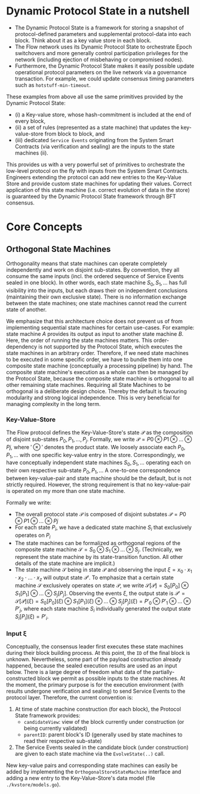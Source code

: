 # Dynamic Protocol State in a nutshell

- The Dynamic Protocol State is a framework for storing a snapshot of protocol-defined parameters
  and supplemental protocol-data into each block. Think about it as a key value store in each block. 
- The Flow network uses its Dynamic Protocol State to orchestrate Epoch switchovers and more generally control participation privileges
  for the network (including ejection of misbehaving or compromised nodes).
- Furthermore, the Dynamic Protocol State makes it easily possible update operational protocol parameters on the live network via a governance transaction.
  For example, we could update consensus timing parameters such as `hotstuff-min-timeout`.

These examples from above all use the same primitives provided by the Dynamic Protocol State: 
 - (i) a Key-value store, whose hash-commitment is included at the end of every block,
 - (ii) a set of rules (represented as a state machine) that updates the key-value-store from block to block, and
 - (iii) dedicated `Service Events` originating from the System Smart Contracts (via verification and sealing) are the inputs to the state machines (ii).  

This provides us with a very powerful set of primitives to orchestrate the low-level protocol on the fly with inputs from the System Smart Contracts.
Engineers extending the protocol can add new entries to the Key-Value Store and provide custom state machines for updating their values.
Correct application of this state machine (i.e. correct evolution of data in the store) is guaranteed by the Dynamic Protocol State framework through BFT consensus. 


# Core Concepts

## Orthogonal State Machines

Orthogonality means that state machines can operate completely independently and work on disjoint
sub-states. By convention, they all consume the same inputs (incl. the ordered sequence of
Service Events sealed in one block). In other words, each state machine $S_0, S_1,\ldots$ has full visibility
into the inputs, but each draws their on independent conclusions (maintaining their own exclusive state).
There is no information exchange between the state machines; one state machines cannot read the current state
of another.

We emphasize that this architecture choice does not prevent us of from implementing sequential state
machines for certain use-cases. For example: state machine $A$ provides its output as input to another
state machine $B$. Here, the order of running the state machines matters. This order-dependency is not
supported by the Protocol State, which executes the state machines in an arbitrary order. Therefore,
if we need state machines to be executed in some specific order, we have to bundle them into one composite state
machine (conceptually a processing pipeline) by hand. The composite state machine's execution as a
whole can then be managed by the Protocol State, because the composite state machine is orthogonal
to all other remaining state machines.
Requiring all State Machines to be orthogonal is a deliberate design choice. Thereby the default is
favouring modularity and strong logical independence. This is very beneficial for managing complexity
in the long term.

### Key-Value-Store
The Flow protocol defines the Key-Value-Store's state $\mathcal{P}$ as the composition of disjoint sub-states
$P_0, P_1, \ldots, P_j$. Formally, we write $\mathcal{P} = P0 \otimes P1 \otimes \ldots \otimes Pj$, where $'\otimes'$ denotes the product state. We
loosely associate each $P_0, P_1,\ldots$ with one specific key-value entry in the store. Correspondingly,
we have conceptually independent state machines $S_0, S_1,\ldots$ operating each on their own respective
sub-state $P_0, P_1, \ldots$ A one-to-one correspondence between key-value-pair and state machine should be the
default, but is not strictly required. However, the strong requirement is that no key-value-pair is operated
on my more than one state machine.

Formally we write:
- The overall protocol state $\mathcal{P}$ is composed of disjoint substates  $\mathcal{P} = P0 \otimes P1 \otimes\ldots\otimes Pj$
- For each state $P_i$, we have a dedicated state machine $S_i$ that exclusively operates on $P_i$
- The state machines can be formalized as orthogonal regions of the composite state machine
  $\mathcal{S} = S_0 \otimes S_1 \otimes \ldots \otimes S_j$. (Technically, we represent the state machine by its state-transition
  function. All other details of the state machine are implicit.)
- The state machine $\mathcal{S}$ being in state $\mathcal{P}$ and observing the input $\xi = x_0\cdot x_1 \cdot x_2 \cdot\ldots\cdot x_z$ will output
  state $\mathcal{P}'$. To emphasize that a certain state machine 𝒮 exclusively operates on state $\mathcal{P}$, we write
  $\mathcal{S}[\mathcal{P}] = S_0[P_0] \otimes S_1[P_1] \otimes\ldots\otimes S_j[P_j]$.
  Observing the events $\xi$, the output state is
  $\mathcal{P}' = \mathcal{S}[\mathcal{P}] (\xi) = S_0 [P_0] (\xi) \otimes S_1 [P_1] (\xi) \otimes\ldots\otimes S_j [P_j] (\xi) = P'_0 \otimes P'_1 \otimes\ldots\otimes P'_j$,
  where each state machine $S_i$ individually generated the output state $S_i [P_i] (\xi) = P'_i$.

### Input ξ
Conceptually, the consensus leader first executes these state machines during their block building
process. At this point, the `ID` of the final block is unknown. Nevertheless, some part of the payload
construction already happened, because the sealed execution results are used as an input below.
There is a large degree of freedom what data of the partially-constructed block we permit as possible inputs to the state
machines. At the moment, the primary purpose is for the execution environment (with results undergone
verification and sealing) to send Service Events to the protocol layer. Therefore, the current
convention is:
1. At time of state machine construction (for each block), the Protocol State framework provides:
   - `candidateView`: view of the block currently under construction (or being currently validated)
   - `parentID`: parent block's ID (generally used by state machines to read their respective sub-state)
2. The Service Events sealed in the candidate block (under construction)
   are given to each state machine via the `EvolveState(..)` call.

New key-value pairs and corresponding state machines can easily be added
by implementing the `OrthogonalStoreStateMachine` interface and adding a new entry to the Key-Value-Store's data model (file `./kvstore/models.go`).
